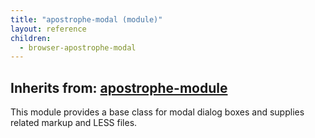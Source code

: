 ```yaml
---
title: "apostrophe-modal (module)"
layout: reference
children:
  - browser-apostrophe-modal
---
```

## Inherits from: [apostrophe-module](../apostrophe-module/index.html)
This module provides a base class for modal dialog boxes and supplies
related markup and LESS files.


